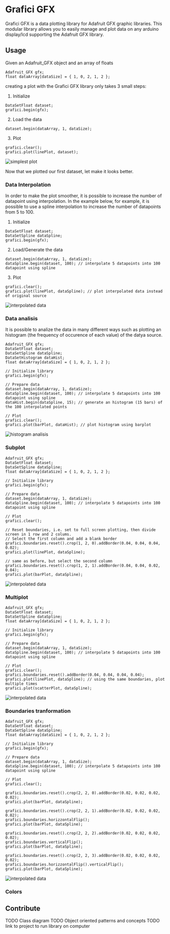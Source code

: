 # Grafici GFX
Grafici GFX is a data plotting library for Adafruit GFX graphic libraries. 
This modular library allows you to easily manage and plot data on any arduino display/lcd supporting the Adafruit GFX library.

## Usage
Given an Adafruit_GFX object and an array of floats
```
Adafruit_GFX gfx;
float dataArray[dataSize] = { 1, 0, 2, 1, 2 };
```
creating a plot with the Grafici GFX library only takes 3 small steps:
1. Initialize 
```
DataSetFloat dataset;
grafici.begin(gfx);
```
2. Load the data
```
dataset.begin(dataArray, 1, dataSize);
```
3. Plot
```
grafici.clear();
grafici.plot(linePlot, dataset);
```

![simplest plot](https://github.com/cattanimarco/Grafici-Test/blob/master/imgs/usage.bmp)

Now that we plotted our first dataset, let make it looks better.

### Data Interpolation
In order to make the plot smoother, it is possible to increase the number of datapoint using interpolation. In the example below, for example, it is possible to use a spline interpolation to increase the number of datapoints from 5 to 100.
1. Initialize
```
DataSetFloat dataset;
DataSetSpline dataSpline;
grafici.begin(gfx);
```
2. Load/Generate the data
```
dataset.begin(dataArray, 1, dataSize);
dataSpline.begin(dataset, 100); // interpolate 5 datapoints into 100 datapoint using spline
```
3. Plot
```
grafici.clear();
grafici.plot(linePlot, dataSpline); // plot interpolated data instead of original source
```

![interpolated data](https://github.com/cattanimarco/Grafici-Test/blob/master/imgs/interpolation.bmp)

### Data analisis
It is possible to analize the data in many different ways such as plotting an histogram (the frequency of occurence of each value) of the datya source.

```
Adafruit_GFX gfx;
DataSetFloat dataset;
DataSetSpline dataSpline;
DataSetHistogram dataHist;
float dataArray[dataSize] = { 1, 0, 2, 1, 2 };

// Initialize library
grafici.begin(gfx);

// Prepare data
dataset.begin(dataArray, 1, dataSize);
dataSpline.begin(dataset, 100); // interpolate 5 datapoints into 100 datapoint using spline
dataHist.begin(dataSpline, 15); // generate an histogram (15 bars) of the 100 interpolated points

// Plot
grafici.clear();
grafici.plot(barPlot, dataHist); // plot histogram using barplot
```

![histogram analisis](https://github.com/cattanimarco/Grafici-Test/blob/master/imgs/histogram.bmp)

### Subplot

```
Adafruit_GFX gfx;
DataSetFloat dataset;
DataSetSpline dataSpline;
float dataArray[dataSize] = { 1, 0, 2, 1, 2 };

// Initialize library
grafici.begin(gfx);

// Prepare data
dataset.begin(dataArray, 1, dataSize);
dataSpline.begin(dataset, 100); // interpolate 5 datapoints into 100 datapoint using spline

// Plot
grafici.clear();

// Reset boundaries, i.e. set to full screen plotting, then divide screen in 1 row and 2 colums. 
// Select the first column and add a blank border
grafici.boundaries.reset().crop(1, 2, 0).addBorder(0.04, 0.04, 0.04, 0.02);
grafici.plot(linePlot, dataSpline);

// same as before, but select the second column
grafici.boundaries.reset().crop(1, 2, 1).addBorder(0.04, 0.04, 0.02, 0.04);
grafici.plot(barPlot, dataSpline);
```

![interpolated data](https://github.com/cattanimarco/Grafici-Test/blob/master/imgs/subplot.bmp)

### Multiplot

```
Adafruit_GFX gfx;
DataSetFloat dataset;
DataSetSpline dataSpline;
float dataArray[dataSize] = { 1, 0, 2, 1, 2 };

// Initialize library
grafici.begin(gfx);

// Prepare data
dataset.begin(dataArray, 1, dataSize);
dataSpline.begin(dataset, 100); // interpolate 5 datapoints into 100 datapoint using spline

// Plot
grafici.clear();
grafici.boundaries.reset().addBorder(0.04, 0.04, 0.04, 0.04); 
grafici.plot(linePlot, dataSpline); // using the same boundaries, plot multiple times
grafici.plot(scatterPlot, dataSpline);
```

![interpolated data](https://github.com/cattanimarco/Grafici-Test/blob/master/imgs/multiplot.bmp)

### Boundaries tranformation

```
Adafruit_GFX gfx;
DataSetFloat dataset;
DataSetSpline dataSpline;
float dataArray[dataSize] = { 1, 0, 2, 1, 2 };

// Initialize library
grafici.begin(gfx);

// Prepare data
dataset.begin(dataArray, 1, dataSize);
dataSpline.begin(dataset, 100); // interpolate 5 datapoints into 100 datapoint using spline

// Plot
grafici.clear();

grafici.boundaries.reset().crop(2, 2, 0).addBorder(0.02, 0.02, 0.02, 0.02);
grafici.plot(barPlot, dataSpline);

grafici.boundaries.reset().crop(2, 2, 1).addBorder(0.02, 0.02, 0.02, 0.02);
grafici.boundaries.horizzontalFlip();
grafici.plot(barPlot, dataSpline);

grafici.boundaries.reset().crop(2, 2, 2).addBorder(0.02, 0.02, 0.02, 0.02);
grafici.boundaries.verticalFlip();
grafici.plot(barPlot, dataSpline);

grafici.boundaries.reset().crop(2, 2, 3).addBorder(0.02, 0.02, 0.02, 0.02);
grafici.boundaries.horizzontalFlip().verticalFlip();
grafici.plot(barPlot, dataSpline);
```

![interpolated data](https://github.com/cattanimarco/Grafici-Test/blob/master/imgs/transformations.bmp)

### Colors 

## Contribute

TODO Class diagram
TODO Object oriented patterns and concepts
TODO link to project to run library on computer


